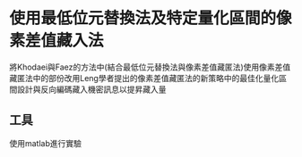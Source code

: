 # 使用最低位元替換法及特定量化區間的像素差值藏入法
將Khodaei與Faez的方法中(結合最低位元替換法與像素差值藏匿法)使用像素差值藏匿法中的部份改用Leng學者提出的像素差值藏匿法的新策略中的最佳化量化區間設計與反向編碼藏入機密訊息以提昇藏入量

## 工具
使用matlab進行實驗
